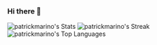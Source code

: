 ### Hi there 👋

<!--
**patrickmarino/patrickmarino** is a ✨ _special_ ✨ repository because its `README.md` (this file) appears on your GitHub profile.

Here are some ideas to get you started:

- 🔭 I’m currently working on ...
- 🌱 I’m currently learning ...
- 👯 I’m looking to collaborate on ...
- 🤔 I’m looking for help with ...
- 💬 Ask me about ...
- 📫 How to reach me: ...
- 😄 Pronouns: ...
- ⚡ Fun fact: ...
-->



![patrickmarino's Stats](https://github-readme-stats.vercel.app/api?username=patrickmarino&theme=vue-dark&show_icons=true&hide_border=true&count_private=true)
![patrickmarino's Streak](https://github-readme-streak-stats.herokuapp.com/?user=patrickmarino&theme=vue-dark&hide_border=true)
![patrickmarino's Top Languages](https://github-readme-stats.vercel.app/api/top-langs/?patrickmarino=mrctimajo&theme=vue-dark&show_icons=true&hide_border=true&layout=compact)
